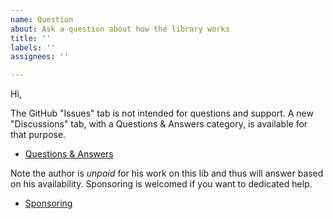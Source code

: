```yaml
---
name: Question
about: Ask a question about how the library works
title: ''
labels: ''
assignees: ''

---
```


<!-- Switch to the "Preview" tab to be able to click on links directly -->

Hi,

The GitHub "Issues" tab is not intended for questions and support. A new "Discussions" tab, with a Questions & Answers category, is available for that purpose.
- [Questions & Answers](https://github.com/cyrilletuzi/angular-async-local-storage/discussions/categories/q-a)

Note the author is *unpaid* for his work on this lib and thus will answer based on his availability. Sponsoring is welcomed if you want to dedicated help.
- [Sponsoring](https://github.com/sponsors/cyrilletuzi/)
